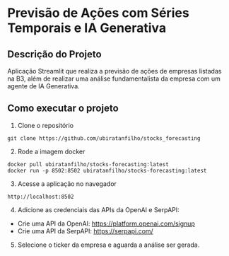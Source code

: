 # Previsão de Ações com Séries Temporais e IA Generativa

## Descrição do Projeto
Aplicação Streamlit que realiza a previsão de ações de empresas listadas na B3, além de realizar uma análise fundamentalista da empresa com um agente de IA Generativa.

## Como executar o projeto
1. Clone o repositório
```
git clone https://github.com/ubiratanfilho/stocks_forecasting
```

2. Rode a imagem docker
```
docker pull ubiratanfilho/stocks-forecasting:latest
docker run -p 8502:8502 ubiratanfilho/stocks-forecasting:latest
```

3. Acesse a aplicação no navegador
```
http://localhost:8502
```

4. Adicione as credenciais das APIs da OpenAI e SerpAPI:
- Crie uma API da OpenAI: https://platform.openai.com/signup
- Crie uma API da SerpAPI: https://serpapi.com/

5. Selecione o ticker da empresa e aguarda a análise ser gerada.
